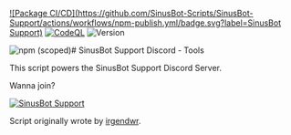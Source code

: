 [![Package CI/CD](https://github.com/SinusBot-Scripts/SinusBot-Support/actions/workflows/npm-publish.yml/badge.svg?label=SinusBot Support)](https://github.com/SinusBot-Scripts/SinusBot-Support/actions/workflows/npm-publish.yml)
[![CodeQL](https://github.com/SinusBot-Scripts/SinusBot-Support/actions/workflows/codeql-analysis.yml/badge.svg)](https://github.com/SinusBot-Scripts/SinusBot-Support/actions/workflows/codeql-analysis.yml)
![Version](https://img.shields.io/github/package-json/v/sinusbot-scripts/discord-voice-state)

![npm (scoped)](https://img.shields.io/npm/v/@sinusbot-scripts/sinusbot-support)# SinusBot Support Discord - Tools

This script powers the SinusBot Support Discord Server.

Wanna join?

[![SinusBot Support](https://discord.com/api/guilds/152947849393471488/embed.png?style=banner1)](https://discord.gg/h6s5Ykc)

Script originally wrote by [irgendwr](https://github.com/irgendwr/sinusbot-scripts).
